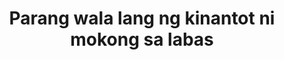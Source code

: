 ---
layout: post
title: Parang wala lang ng kinantot ni mokong sa labas
duration: '00:43'
view: 252
rate: 2
video: 'https://flashservice.xvideos.com/embedframe/26644783'
category: 
 - pinay
tags: 
 - pinay-sex
 - nagparaos
 - nene
 - mokong
 - fucked
 - jackpot
 - threesome
 - flawless
priority: 0.9
changefreq: daily
---